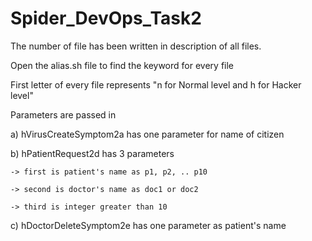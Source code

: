 # Spider_DevOps_Task2

The number of file has been written in description of all files.

Open the alias.sh file to find the keyword for every file

First letter of every file represents "n for Normal level and h for Hacker level"

Parameters are passed in 
  
  a) hVirusCreateSymptom2a has one parameter for name of citizen
  
  b) hPatientRequest2d has 3 parameters
    
    -> first is patient's name as p1, p2, .. p10
    
    -> second is doctor's name as doc1 or doc2
    
    -> third is integer greater than 10
  
  c) hDoctorDeleteSymptom2e has one parameter as patient's name
